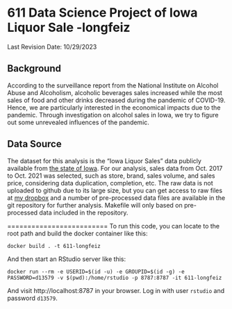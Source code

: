 # 611 Data Science Project of Iowa Liquor Sale -longfeiz
Last Revision Date: 10/29/2023

## Background
According to the surveillance report from the National Institute on Alcohol Abuse and Alcoholism, alcoholic beverages sales increased while the most sales of food and other drinks decreased during the pandemic of COVID-19. Hence, we are particularly interested in the economical impacts due to the pandemic. Through investigation on alcohol sales in Iowa, we try to figure out some unrevealed influences of the pandemic.

## Data Source
The dataset for this analysis is the “Iowa Liquor Sales” data publicly available from [the state of Iowa](https://data.iowa.gov/Sales-Distribution/Iowa-Liquor-Sales/m3tr-qhgy/explore/query). For our analysis, sales data from Oct. 2017 to Oct. 2021 was selected, such as store, brand, sales volume, and sales price, considering data duplication, completion, etc. The raw data is not uploaded to github due to its large size, but you can get access to raw files at [my dropbox](https://www.dropbox.com/scl/fo/doac28hw4yqbx1q00fpp6/h?rlkey=7aslm36x9ycgh2o9zrbsynukf&dl=0) and a number of pre-processed data files are available in the git repository for further analysis. Makefile will only based on pre-processed data included in the repository.



=========================
To run this code, you can locate to the root path and build the docker container like this:

```
docker build . -t 611-longfeiz
```

And then start an RStudio server like this:

```
docker run --rm -e USERID=$(id -u) -e GROUPID=$(id -g) -e PASSWORD=d13579 -v $(pwd):/home/rstudio -p 8787:8787 -it 611-longfeiz
```

And visit http://localhost:8787 in your browser. Log in with user
`rstudio` and password `d13579`.



